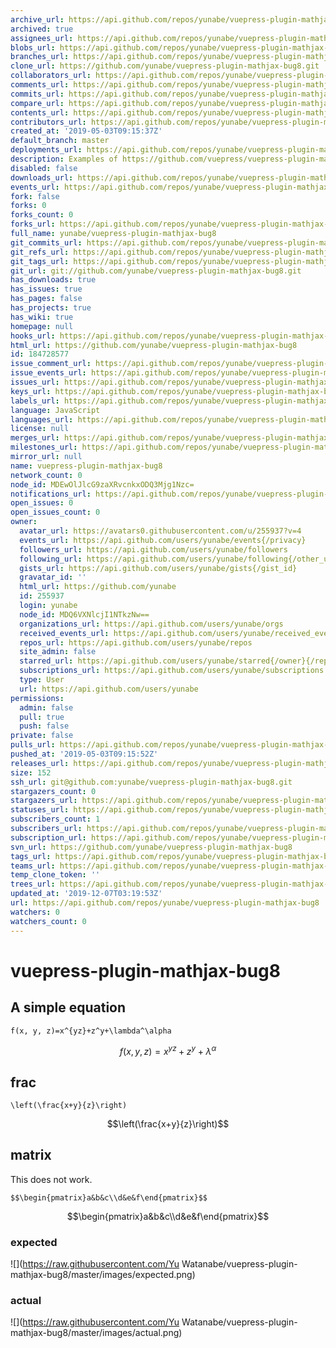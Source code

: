 ```yaml
---
archive_url: https://api.github.com/repos/yunabe/vuepress-plugin-mathjax-bug8/{archive_format}{/ref}
archived: true
assignees_url: https://api.github.com/repos/yunabe/vuepress-plugin-mathjax-bug8/assignees{/user}
blobs_url: https://api.github.com/repos/yunabe/vuepress-plugin-mathjax-bug8/git/blobs{/sha}
branches_url: https://api.github.com/repos/yunabe/vuepress-plugin-mathjax-bug8/branches{/branch}
clone_url: https://github.com/yunabe/vuepress-plugin-mathjax-bug8.git
collaborators_url: https://api.github.com/repos/yunabe/vuepress-plugin-mathjax-bug8/collaborators{/collaborator}
comments_url: https://api.github.com/repos/yunabe/vuepress-plugin-mathjax-bug8/comments{/number}
commits_url: https://api.github.com/repos/yunabe/vuepress-plugin-mathjax-bug8/commits{/sha}
compare_url: https://api.github.com/repos/yunabe/vuepress-plugin-mathjax-bug8/compare/{base}...{head}
contents_url: https://api.github.com/repos/yunabe/vuepress-plugin-mathjax-bug8/contents/{+path}
contributors_url: https://api.github.com/repos/yunabe/vuepress-plugin-mathjax-bug8/contributors
created_at: '2019-05-03T09:15:37Z'
default_branch: master
deployments_url: https://api.github.com/repos/yunabe/vuepress-plugin-mathjax-bug8/deployments
description: Examples of https://github.com/vuepress/vuepress-plugin-mathjax/issues/8
disabled: false
downloads_url: https://api.github.com/repos/yunabe/vuepress-plugin-mathjax-bug8/downloads
events_url: https://api.github.com/repos/yunabe/vuepress-plugin-mathjax-bug8/events
fork: false
forks: 0
forks_count: 0
forks_url: https://api.github.com/repos/yunabe/vuepress-plugin-mathjax-bug8/forks
full_name: yunabe/vuepress-plugin-mathjax-bug8
git_commits_url: https://api.github.com/repos/yunabe/vuepress-plugin-mathjax-bug8/git/commits{/sha}
git_refs_url: https://api.github.com/repos/yunabe/vuepress-plugin-mathjax-bug8/git/refs{/sha}
git_tags_url: https://api.github.com/repos/yunabe/vuepress-plugin-mathjax-bug8/git/tags{/sha}
git_url: git://github.com/yunabe/vuepress-plugin-mathjax-bug8.git
has_downloads: true
has_issues: true
has_pages: false
has_projects: true
has_wiki: true
homepage: null
hooks_url: https://api.github.com/repos/yunabe/vuepress-plugin-mathjax-bug8/hooks
html_url: https://github.com/yunabe/vuepress-plugin-mathjax-bug8
id: 184728577
issue_comment_url: https://api.github.com/repos/yunabe/vuepress-plugin-mathjax-bug8/issues/comments{/number}
issue_events_url: https://api.github.com/repos/yunabe/vuepress-plugin-mathjax-bug8/issues/events{/number}
issues_url: https://api.github.com/repos/yunabe/vuepress-plugin-mathjax-bug8/issues{/number}
keys_url: https://api.github.com/repos/yunabe/vuepress-plugin-mathjax-bug8/keys{/key_id}
labels_url: https://api.github.com/repos/yunabe/vuepress-plugin-mathjax-bug8/labels{/name}
language: JavaScript
languages_url: https://api.github.com/repos/yunabe/vuepress-plugin-mathjax-bug8/languages
license: null
merges_url: https://api.github.com/repos/yunabe/vuepress-plugin-mathjax-bug8/merges
milestones_url: https://api.github.com/repos/yunabe/vuepress-plugin-mathjax-bug8/milestones{/number}
mirror_url: null
name: vuepress-plugin-mathjax-bug8
network_count: 0
node_id: MDEwOlJlcG9zaXRvcnkxODQ3Mjg1Nzc=
notifications_url: https://api.github.com/repos/yunabe/vuepress-plugin-mathjax-bug8/notifications{?since,all,participating}
open_issues: 0
open_issues_count: 0
owner:
  avatar_url: https://avatars0.githubusercontent.com/u/255937?v=4
  events_url: https://api.github.com/users/yunabe/events{/privacy}
  followers_url: https://api.github.com/users/yunabe/followers
  following_url: https://api.github.com/users/yunabe/following{/other_user}
  gists_url: https://api.github.com/users/yunabe/gists{/gist_id}
  gravatar_id: ''
  html_url: https://github.com/yunabe
  id: 255937
  login: yunabe
  node_id: MDQ6VXNlcjI1NTkzNw==
  organizations_url: https://api.github.com/users/yunabe/orgs
  received_events_url: https://api.github.com/users/yunabe/received_events
  repos_url: https://api.github.com/users/yunabe/repos
  site_admin: false
  starred_url: https://api.github.com/users/yunabe/starred{/owner}{/repo}
  subscriptions_url: https://api.github.com/users/yunabe/subscriptions
  type: User
  url: https://api.github.com/users/yunabe
permissions:
  admin: false
  pull: true
  push: false
private: false
pulls_url: https://api.github.com/repos/yunabe/vuepress-plugin-mathjax-bug8/pulls{/number}
pushed_at: '2019-05-03T09:15:52Z'
releases_url: https://api.github.com/repos/yunabe/vuepress-plugin-mathjax-bug8/releases{/id}
size: 152
ssh_url: git@github.com:yunabe/vuepress-plugin-mathjax-bug8.git
stargazers_count: 0
stargazers_url: https://api.github.com/repos/yunabe/vuepress-plugin-mathjax-bug8/stargazers
statuses_url: https://api.github.com/repos/yunabe/vuepress-plugin-mathjax-bug8/statuses/{sha}
subscribers_count: 1
subscribers_url: https://api.github.com/repos/yunabe/vuepress-plugin-mathjax-bug8/subscribers
subscription_url: https://api.github.com/repos/yunabe/vuepress-plugin-mathjax-bug8/subscription
svn_url: https://github.com/yunabe/vuepress-plugin-mathjax-bug8
tags_url: https://api.github.com/repos/yunabe/vuepress-plugin-mathjax-bug8/tags
teams_url: https://api.github.com/repos/yunabe/vuepress-plugin-mathjax-bug8/teams
temp_clone_token: ''
trees_url: https://api.github.com/repos/yunabe/vuepress-plugin-mathjax-bug8/git/trees{/sha}
updated_at: '2019-12-07T03:19:53Z'
url: https://api.github.com/repos/yunabe/vuepress-plugin-mathjax-bug8
watchers: 0
watchers_count: 0
---
```


# vuepress-plugin-mathjax-bug8

## A simple equation

```
f(x, y, z)=x^{yz}+z^y+\lambda^\alpha
```

$$f(x, y, z)=x^{yz}+z^y+\lambda^\alpha$$

## frac

```
\left(\frac{x+y}{z}\right)
```

$$\left(\frac{x+y}{z}\right)$$

## matrix

This does not work.

```
$$\begin{pmatrix}a&b&c\\d&e&f\end{pmatrix}$$
```

$$\begin{pmatrix}a&b&c\\d&e&f\end{pmatrix}$$

### expected

![](https://raw.githubusercontent.com/Yu Watanabe/vuepress-plugin-mathjax-bug8/master/images/expected.png)

### actual

![](https://raw.githubusercontent.com/Yu Watanabe/vuepress-plugin-mathjax-bug8/master/images/actual.png)
